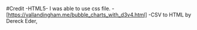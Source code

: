 #Credit
-HTML5- I was able to use css file. 
-[https://vallandingham.me/bubble_charts_with_d3v4.html]
-CSV to HTML by Dereck Eder,
